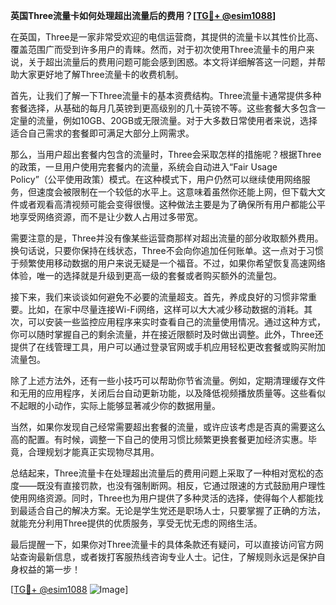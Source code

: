 **英国Three流量卡如何处理超出流量后的费用？[[TG💪+ @esim1088](https://t.me/s/esim1088)]**

在英国，Three是一家非常受欢迎的电信运营商，其提供的流量卡以其性价比高、覆盖范围广而受到许多用户的青睐。然而，对于初次使用Three流量卡的用户来说，关于超出流量后的费用问题可能会感到困惑。本文将详细解答这一问题，并帮助大家更好地了解Three流量卡的收费机制。

首先，让我们了解一下Three流量卡的基本资费结构。Three流量卡通常提供多种套餐选择，从基础的每月几英镑到更高级别的几十英镑不等。这些套餐大多包含一定量的流量，例如10GB、20GB或无限流量。对于大多数日常使用者来说，选择适合自己需求的套餐即可满足大部分上网需求。

那么，当用户超出套餐内包含的流量时，Three会采取怎样的措施呢？根据Three的政策，一旦用户使用完套餐内的流量，系统会自动进入“Fair Usage Policy”（公平使用政策）模式。在这种模式下，用户仍然可以继续使用网络服务，但速度会被限制在一个较低的水平上。这意味着虽然你还能上网，但下载大文件或者观看高清视频可能会变得很慢。这种做法主要是为了确保所有用户都能公平地享受网络资源，而不是让少数人占用过多带宽。

需要注意的是，Three并没有像某些运营商那样对超出流量的部分收取额外费用。换句话说，只要你保持在线状态，Three不会向你追加任何账单。这一点对于习惯于频繁使用移动数据的用户来说无疑是一个福音。不过，如果你希望恢复高速网络体验，唯一的选择就是升级到更高一级的套餐或者购买额外的流量包。

接下来，我们来谈谈如何避免不必要的流量超支。首先，养成良好的习惯非常重要。比如，在家中尽量连接Wi-Fi网络，这样可以大大减少移动数据的消耗。其次，可以安装一些监控应用程序来实时查看自己的流量使用情况。通过这种方式，你可以随时掌握自己的剩余流量，并在接近限额时及时做出调整。此外，Three还提供了在线管理工具，用户可以通过登录官网或手机应用轻松更改套餐或购买附加流量包。

除了上述方法外，还有一些小技巧可以帮助你节省流量。例如，定期清理缓存文件和无用的应用程序，关闭后台自动更新功能，以及降低视频播放质量等。这些看似不起眼的小动作，实际上能够显著减少你的数据用量。

当然，如果你发现自己经常需要超出套餐的流量，或许应该考虑是否真的需要这么高的配置。有时候，调整一下自己的使用习惯比频繁更换套餐更加经济实惠。毕竟，合理规划才能真正实现物尽其用。

总结起来，Three流量卡在处理超出流量后的费用问题上采取了一种相对宽松的态度——既没有直接罚款，也没有强制断网。相反，它通过限速的方式鼓励用户理性使用网络资源。同时，Three也为用户提供了多种灵活的选择，使得每个人都能找到最适合自己的解决方案。无论是学生党还是职场人士，只要掌握了正确的方法，就能充分利用Three提供的优质服务，享受无忧无虑的网络生活。

最后提醒一下，如果你对Three流量卡的具体条款还有疑问，可以直接访问官方网站查询最新信息，或者拨打客服热线咨询专业人士。记住，了解规则永远是保护自身权益的第一步！

[[TG💪+ @esim1088](https://t.me/s/esim1088) ![Image](https://i.postimg.cc/4NQfJmqS/Snipaste-2025-05-13-00-14-12.png)]